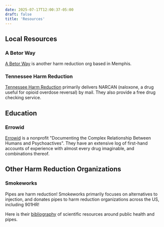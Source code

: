 ```yaml
---
date: 2025-07-17T12:00:37-05:00
draft: false
title: 'Resources'
---
```


## Local Resources

### A Betor Way
[A Betor Way](https://abetorway.org/) is another harm reduction org based in Memphis.

### Tennessee Harm Reduction
[Tennessee Harm Reduction](https://tennesseeharmreduction.com/) primarily delivers NARCAN (naloxone, a drug useful for opioid overdose reversal) by mail. They also provide a free drug checking service.

## Education

### Errowid
[Errowid](https://www.erowid.org/) is a nonprofit "Documenting the Complex Relationship Between Humans and Psychoactives". They have an extensive log of first-hand accounts of experience with almost every drug imaginable, and combinations thereof. 

## Other Harm Reduction Organizations

### Smokeworks
Pipes are harm reduction! Smokeworks primarily focuses on alternatives to injection, and donates pipes to harm reduction organizations across the US, including 901HR!

Here is their [bibliography](https://smokeworks.org/pages/resource-library) of scientific resources around public health and pipes.
